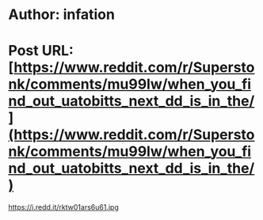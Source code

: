 # Author: infation
# Post URL: [https://www.reddit.com/r/Superstonk/comments/mu99lw/when_you_find_out_uatobitts_next_dd_is_in_the/](https://www.reddit.com/r/Superstonk/comments/mu99lw/when_you_find_out_uatobitts_next_dd_is_in_the/)


https://i.redd.it/rktw01ars6u61.jpg